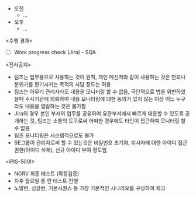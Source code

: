 - 오전
	- ...
- 오후
	- ...

<수행 경과>
- [ ] Work progress check (Jira) - SQA

<전사공지>
- 팀즈는 업무용으로 사용하는 것이 원칙, 개인 메신저와 같이 사용하는 것은 안되나 분위기를 환기시키는 목적의 사담 정도는 허용
- 팀즈는 아무리 관리자라도 내용을 모니터링 할 수 없음, 극단적으로 법을 위반하였을때 수사기관에 의뢰하여 내용 모니터링에 대한 동의가 있지 않는 이상 어느 누구라도 내용을 열람하는 것은 불가함
- Jira의 경우 본인 부서의 업무를 공유하여 유관부서에서 빠르게 대응할 수 있도록 공개하는 것, 팀즈는 소통의 도구로써 어떠한 경우에도 타인이 접근하여 모니터링 할 수 없음
- 팀즈 모니터링은 시스템적으로도 불가
- SE그룹이 관리자로써 할 수 있는것은 비밀번호 초기화, 퇴사자에 대한 아이디 접근권한(아이디 삭제), 신규 아이디 부여 정도임

\<iPIS-500I>
- NGRV 최종 테스트 (확정검증)
- 차주 월요일 롱 런 테스트 진행
- 노말런, 싱글런, 기본시퀀스 등 가장 기본적인 시나리오를 구성하여 체크